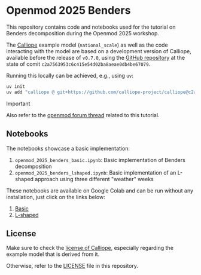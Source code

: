 # Openmod 2025 Benders

This repository contains code and notebooks used for the tutorial on Benders decomposition during the Openmod 2025
workshop.

The [Calliope](https://calliope.readthedocs.io/en/stable/) example model (`national_scale`) as well as the code
interacting with the model are based on a development version of Calliope, available before the release of `v0.7.0`,
using the [GitHub repository](https://github.com/calliope-project/calliope) at the state of comit
`c2a7563953c6c415e54d02ba8aeae0db4be67079`.

Running this locally can be achieved, e.g., using `uv`:

```bash
uv init
uv add "calliope @ git+https://github.com/calliope-project/calliope@c2a7563953c6c415e54d02ba8aeae0db4be67079
```

> [!IMPORTANT]
> Also refer to the [openmod forum thread](https://forum.openmod.org/t/on-the-application-of-benders-decomposition-to-energy-system-models/5099)
> related to this tutorial.

## Notebooks

The notebooks showcase a basic implementation:

1. `openmod_2025_benders_basic.ipynb`: Basic implementation of Benders decomposition
2. `openmod_2025_benders_lshaped.ipynb`: Basic implementation of an L-shaped approach using three different "weather" weeks

These notebooks are available on Google Colab and can be run without any installation, just click on the links below:

1. [Basic](https://colab.research.google.com/drive/1tALKLf5hpd40m17n3QMjbsJYcWwYbg0f?usp=sharing)
2. [L-shaped](https://colab.research.google.com/drive/1UlG9i919DbV1BhyETsFPWMQdO3MM5yub?usp=sharing)

## License

Make sure to check the [license of Calliope](https://github.com/calliope-project/calliope/blob/main/LICENSE), especially
regarding the example model that is derived from it.

Otherwise, refer to the [LICENSE](LICENSE) file in this repository.
